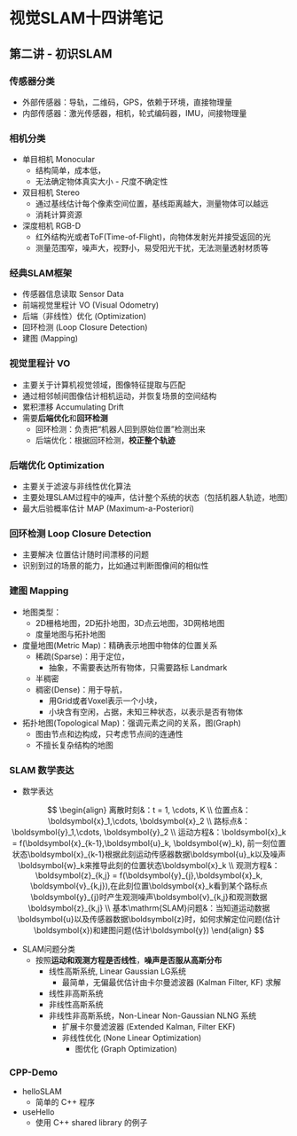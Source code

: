# 视觉SLAM十四讲笔记

## 第二讲 - 初识SLAM

### 传感器分类

- 外部传感器：导轨，二维码，GPS，依赖于环境，直接物理量
- 内部传感器：激光传感器，相机，轮式编码器，IMU，间接物理量



### 相机分类

- 单目相机 Monocular
    - 结构简单，成本低，
    - 无法确定物体真实大小 - 尺度不确定性
- 双目相机 Stereo
    - 通过基线估计每个像素空间位置，基线距离越大，测量物体可以越远
    - 消耗计算资源
- 深度相机 RGB-D
    - 红外结构光或者ToF(Time-of-Flight)，向物体发射光并接受返回的光
    - 测量范围窄，噪声大，视野小，易受阳光干扰，无法测量透射材质等



### 经典SLAM框架

- 传感器信息读取 Sensor Data
- 前端视觉里程计 VO (Visual Odometry)
- 后端（非线性）优化 (Optimization)
- 回环检测 (Loop Closure Detection)
- 建图 (Mapping)



### 视觉里程计 VO

- 主要关于计算机视觉领域，图像特征提取与匹配
- 通过相邻帧间图像估计相机运动，并恢复场景的空间结构
- 累积漂移 Accumulating Drift
- 需要**后端优化**和**回环检测**
    - 回环检测：负责把“机器人回到原始位置”检测出来
    - 后端优化：根据回环检测，**校正整个轨迹**



### 后端优化 Optimization

- 主要关于滤波与非线性优化算法
- 主要处理SLAM过程中的噪声，估计整个系统的状态（包括机器人轨迹，地图）
- 最大后验概率估计 MAP (Maximum-a-Posteriori)



### 回环检测 Loop Closure Detection

- 主要解决 位置估计随时间漂移的问题
- 识别到过的场景的能力，比如通过判断图像间的相似性



### 建图 Mapping

- 地图类型：
    - 2D栅格地图，2D拓扑地图，3D点云地图，3D网格地图
    - 度量地图与拓扑地图
- 度量地图(Metric Map)：精确表示地图中物体的位置关系
    - 稀疏(Sparse)：用于定位，
        - 抽象，不需要表达所有物体，只需要路标 Landmark
    - 半稠密
    - 稠密(Dense)：用于导航，
        - 用Grid或者Voxel表示一个小块，
        - 小块含有空闲，占据，未知三种状态，以表示是否有物体
- 拓扑地图(Topological Map)：强调元素之间的关系，图(Graph)
    - 图由节点和边构成，只考虑节点间的连通性
    - 不擅长复杂结构的地图



### SLAM 数学表达

- 数学表达

$$
\begin{align}
离散时刻&：t = 1, \cdots, K \\
位置点&：\boldsymbol{x}_1,\cdots, \boldsymbol{x}_2 \\
路标点&：\boldsymbol{y}_1,\cdots, \boldsymbol{y}_2 \\
运动方程&：\boldsymbol{x}_k = f(\boldsymbol{x}_{k-1},\boldsymbol{u}_k, \boldsymbol{w}_k), 前一刻位置状态\boldsymbol{x}_{k-1}根据此刻运动传感器数据\boldsymbol{u}_k以及噪声\boldsymbol{w}_k来推导此刻的位置状态\boldsymbol{x}_k \\
观测方程&：\boldsymbol{z}_{k,j} = f(\boldsymbol{y}_{j},\boldsymbol{x}_k, \boldsymbol{v}_{k,j}),在此刻位置\boldsymbol{x}_k看到某个路标点\boldsymbol{y}_{j}时产生观测噪声\boldsymbol{v}_{k,j}和观测数据\boldsymbol{z}_{k,j} \\
基本\mathrm{SLAM}问题&：当知道运动数据\boldsymbol{u}以及传感器数据\boldsymbol{z}时，如何求解定位问题(估计\boldsymbol{x})和建图问题(估计\boldsymbol{y})
\end{align}
$$

- SLAM问题分类
    - 按照**运动和观测方程是否线性**，**噪声是否服从高斯分布**
        - 线性高斯系统, Linear Gaussian LG系统
            - 最简单，无偏最优估计由卡尔曼滤波器 (Kalman Filter, KF) 求解
        - 线性非高斯系统
        - 非线性高斯系统
        - 非线性非高斯系统，Non-Linear Non-Gaussian NLNG 系统
            - 扩展卡尔曼滤波器 (Extended Kalman, Filter EKF)
            - 非线性优化 (None Linear Optimization)
                - 图优化 (Graph Optimization)



### CPP-Demo

-   helloSLAM
    -   简单的 C++ 程序
-   useHello
    -   使用 C++ shared library 的例子

